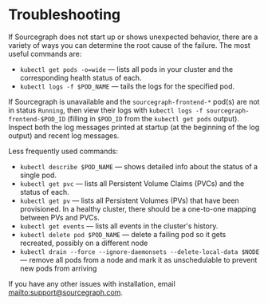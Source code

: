 # Troubleshooting

If Sourcegraph does not start up or shows unexpected behavior, there are a variety of ways you can determine the root
cause of the failure. The most useful commands are:

*   `kubectl get pods -o=wide` — lists all pods in your cluster and the corresponding health status of each.
*   `kubectl logs -f $POD_NAME` — tails the logs for the specified pod.

If Sourcegraph is unavailable and the `sourcegraph-frontend-*` pod(s) are not in status `Running`, then view their logs with `kubectl logs -f sourcegraph-frontend-$POD_ID` (filling in `$POD_ID` from the `kubectl get pods` output). Inspect both the log messages printed at startup (at the beginning of the log output) and recent log messages.


Less frequently used commands:

*   `kubectl describe $POD_NAME` — shows detailed info about the status of a single pod.
*   `kubectl get pvc` — lists all Persistent Volume Claims (PVCs) and the status of each.
*   `kubectl get pv` — lists all Persistent Volumes (PVs) that have been provisioned. In a healthy cluster, there should
    be a one-to-one mapping between PVs and PVCs.
*   `kubectl get events` — lists all events in the cluster's history.
*   `kubectl delete pod $POD_NAME` — delete a failing pod so it gets recreated, possibly on a different node
*   `kubectl drain --force --ignore-daemonsets --delete-local-data $NODE` — remove all pods from a node and mark it as unschedulable to prevent new pods from arriving

If you have any other issues with installation, email <mailto:support@sourcegraph.com>.
